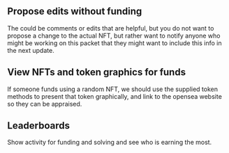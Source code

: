 ## Propose edits without funding
The could be comments or edits that are helpful, but you do not want to propose a change to the actual NFT, but rather want to notify anyone who might be working on this packet that they might want to include this info in the next update.

## View NFTs and token graphics for funds
If someone funds using a random NFT, we should use the supplied token methods to present that token graphically, and link to the opensea website so they can be appraised.

## Leaderboards
Show activity for funding and solving and see who is earning the most.